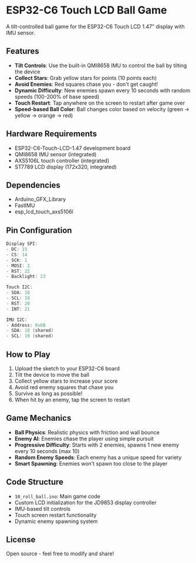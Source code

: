 # ESP32-C6 Touch LCD Ball Game

A tilt-controlled ball game for the ESP32-C6 Touch LCD 1.47" display with IMU sensor.

## Features

- **Tilt Controls**: Use the built-in QMI8658 IMU to control the ball by tilting the device
- **Collect Stars**: Grab yellow stars for points (10 points each)
- **Avoid Enemies**: Red squares chase you - don't get caught!
- **Dynamic Difficulty**: New enemies spawn every 10 seconds with random speeds (100-200% of base speed)
- **Touch Restart**: Tap anywhere on the screen to restart after game over
- **Speed-based Ball Color**: Ball changes color based on velocity (green → yellow → orange → red)

## Hardware Requirements

- ESP32-C6-Touch-LCD-1.47 development board
- QMI8658 IMU sensor (integrated)
- AXS5106L touch controller (integrated)
- ST7789 LCD display (172x320, integrated)

## Dependencies

- Arduino_GFX_Library
- FastIMU
- esp_lcd_touch_axs5106l

## Pin Configuration

```cpp
Display SPI:
- DC: 15
- CS: 14
- SCK: 1
- MOSI: 2
- RST: 22
- Backlight: 23

Touch I2C:
- SDA: 18
- SCL: 19
- RST: 20
- INT: 21

IMU I2C:
- Address: 0x6B
- SDA: 18 (shared)
- SCL: 19 (shared)
```

## How to Play

1. Upload the sketch to your ESP32-C6 board
2. Tilt the device to move the ball
3. Collect yellow stars to increase your score
4. Avoid red enemy squares that chase you
5. Survive as long as possible!
6. When hit by an enemy, tap the screen to restart

## Game Mechanics

- **Ball Physics**: Realistic physics with friction and wall bounce
- **Enemy AI**: Enemies chase the player using simple pursuit
- **Progressive Difficulty**: Starts with 2 enemies, spawns 1 new enemy every 10 seconds (max 10)
- **Random Enemy Speeds**: Each enemy has a unique speed for variety
- **Smart Spawning**: Enemies won't spawn too close to the player

## Code Structure

- `10_roll_ball.ino`: Main game code
- Custom LCD initialization for the JD9853 display controller
- IMU-based tilt controls
- Touch screen restart functionality
- Dynamic enemy spawning system

## License

Open source - feel free to modify and share!

